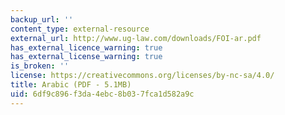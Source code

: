 ```yaml
---
backup_url: ''
content_type: external-resource
external_url: http://www.ug-law.com/downloads/FOI-ar.pdf
has_external_licence_warning: true
has_external_license_warning: true
is_broken: ''
license: https://creativecommons.org/licenses/by-nc-sa/4.0/
title: Arabic (PDF - 5.1MB)
uid: 6df9c896-f3da-4ebc-8b03-7fca1d582a9c
---
```

